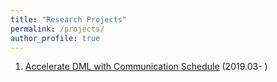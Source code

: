 ```yaml
---
title: "Research Projects"
permalink: /projects/
author_profile: true
---
```


<!-- [Accelerate DML with Communication Schedule](http://localhost:4000/projects/accelerate_DML_with_comm_schedule) -->
1. [Accelerate DML with Communication Schedule](https://junyaocai.cn/projects/accelerate_DML_with_comm_schedule) (2019.03- )

<!-- 
other self-style also recommended.
[title](/projects/...)
time/funding/cooperation/...
image

<style>
table, th, td {
    border: 0px solid black;
}
</style>

<table>
  <tr>
    <td>
    <img src="/images/... .jpg" style="padding-right:25px" width="500">
    </td>
    <td aligh="left">
    <font size="4"><a href="https://junyaocai.github.io/project/egocentric_gaze_prediction">Egocentric Gaze Prediction</a></font>
    </td>
  </tr> 
</table> -->

